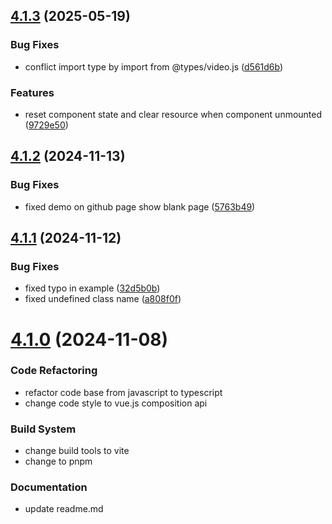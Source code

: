 ## [4.1.3](https://github.com/byteark/byteark-player-vue/compare/v4.1.2...v4.1.3) (2025-05-19)


### Bug Fixes

* conflict import type by import from @types/video.js ([d561d6b](https://github.com/byteark/byteark-player-vue/commit/d561d6b6a6b98a280459b47bd861b5cd1407d2d9))


### Features

* reset component state and clear resource when component unmounted ([9729e50](https://github.com/byteark/byteark-player-vue/commit/9729e5037f420a71c2c9dd08dd541b59c625c748))



## [4.1.2](https://github.com/byteark/byteark-player-vue/compare/v4.1.1...v4.1.2) (2024-11-13)


### Bug Fixes

* fixed demo on github page show blank page ([5763b49](https://github.com/byteark/byteark-player-vue/commit/5763b494a9fcd93b9cfefd026f8336ef21f5d910))



## [4.1.1](https://github.com/byteark/byteark-player-vue/compare/v4.1.0...v4.1.1) (2024-11-12)


### Bug Fixes

* fixed typo in example ([32d5b0b](https://github.com/byteark/byteark-player-vue/commit/32d5b0bcb9d3f140bd8b512cf811fdbde09533f1))
* fixed undefined class name ([a808f0f](https://github.com/byteark/byteark-player-vue/commit/a808f0fd9aee3612007284dc3a231320d398961e))



# [4.1.0](https://github.com/byteark/byteark-player-vue/compare/v4.0.0...v4.1.0) (2024-11-08)

### Code Refactoring
* refactor code base from javascript to typescript
* change code style to vue.js composition api

### Build System
* change build tools to vite
* change to pnpm

### Documentation
* update readme.md

